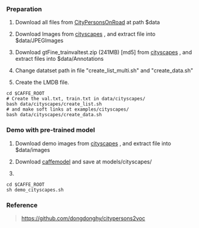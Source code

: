 ### Preparation

1. Download all files from [CityPersonsOnRoad](https://github.com/eric612/CityPersonsOnRoad) at path $data

2. Download Images  from [cityscapes](https://www.cityscapes-dataset.com/) , and extract file into $data/JPEGImages

3. Download gtFine_trainvaltest.zip (241MB) [md5] from  [cityscapes](https://www.cityscapes-dataset.com/) , and extract files into $data/Annotations

4. Change datatset path in file "create_list_multi.sh" and "create_data.sh"

5. Create the LMDB file.

  ```Shell
  cd $CAFFE_ROOT
  # Create the val.txt, train.txt in data/cityscapes/
  bash data/cityscapes/create_list.sh
  # and make soft links at examples/cityscapes/
  bash data/cityscapes/create_data.sh
  ```
### Demo with pre-trained model 

1. Download demo images  from [cityscapes](https://www.cityscapes-dataset.com/) , and extract file into $data/images

2. Download [caffemodel](https://drive.google.com/open?id=1KghVSgH1FTsTOelHQdc-Y804RhjZSnWw) and save at models/cityscapes/

3. 
  ```Shell
  cd $CAFFE_ROOT
  sh demo_cityscapes.sh
  ```
  
### Reference 

> https://github.com/dongdonghy/citypersons2voc